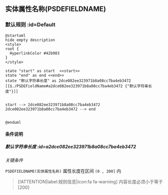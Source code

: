 ## 实体属性名称(PSDEFIELDNAME) <!-- {docsify-ignore-all} -->

   

### 默认规则 :id=Default

```plantuml
@startuml
hide empty description
<style>
root {
  HyperlinkColor #42b983
}
</style>

state "start" as start  <<start>>
state "end" as end <<end>>
state "默认字符串长度" as 2dce082ee323971b8a08cc7ba4eb3472 [[$./PSDEFieldName#a2dce082ee323971b8a08cc7ba4eb3472 {"默认字符串长度"}]]


start --> 2dce082ee323971b8a08cc7ba4eb3472 
2dce082ee323971b8a08cc7ba4eb3472 --> end 


@enduml
```

#### 条件说明

##### 默认字符串长度 :id=a2dce082ee323971b8a08cc7ba4eb3472


*关键条件*


`PSDEFIELDNAME(实体属性名称)` 属性长度在区间 `(0 , 200]` 内

> [!ATTENTION|label:规则信息|icon:fa fa-warning]
> 内容长度必须小于等于[200]







